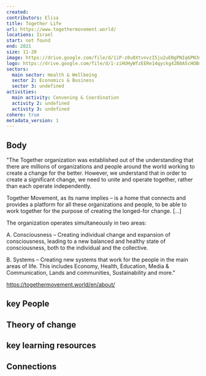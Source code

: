 ```yaml
---
created:
contributors: Elisa
title: Together Life
url: https://www.togethermovement.world/
locations: Israel
start: not found
end: 2021
size: 11-20
image: https://drive.google.com/file/d/1iP-z0u8XtvnvzI5ju2uENgPNIq6PN3mZ/view?usp=drive_link
logo: https://drive.google.com/file/d/1-ziHUHyWfzEERe14qyckg42B0A5cHOBm/view?usp=drive_link
sectors:
  main sector: Health & Wellbeing
  sector 2: Economics & Business
  sector 3: undefined
activities: 
  main activity: Convening & Coordination
  activity 2: undefined
  activity 3: undefined
cohere: true
metadata_version: 1
---
```



## Body

"The Together organization was established out of the understanding that there are millions of organizations and people around the world working to create a change for the better. However, we understand that in order to create a significant change, we need to unite and operate together, rather than each operate independently.

Together Movement, as its name implies – is a home that connects and provides a platform for all these organizations and people, to be able to work together for the purpose of creating the longed-for change. [...]

The organization operates simultaneously in two areas:

A. Consciousness – Creating individual change and expansion of consciousness,  leading to a new balanced and healthy state of consciousness, both to the individual and the collective.

B. Systems – Creating new systems that work for the people in the main areas of life. This includes Economy, Health, Education, Media & Communication, Lands and communities, Sustainability and more."

https://togethermovement.world/en/about/

## key People



## Theory of change



## key learning resources



## Connections




